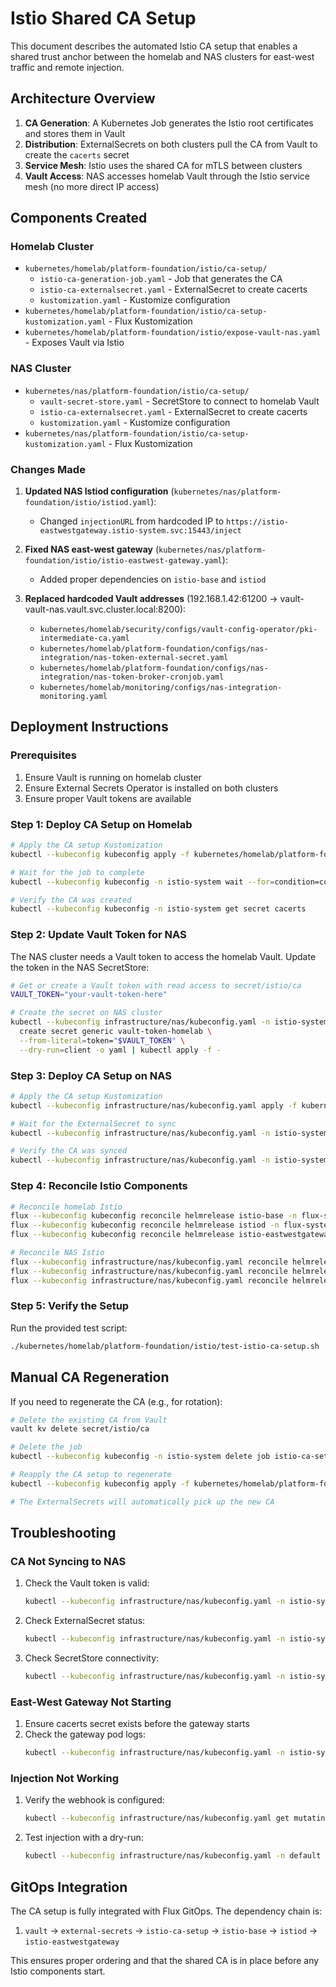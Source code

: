 # Istio Shared CA Setup

This document describes the automated Istio CA setup that enables a shared trust anchor between the homelab and NAS clusters for east-west traffic and remote injection.

## Architecture Overview

1. **CA Generation**: A Kubernetes Job generates the Istio root certificates and stores them in Vault
2. **Distribution**: ExternalSecrets on both clusters pull the CA from Vault to create the `cacerts` secret
3. **Service Mesh**: Istio uses the shared CA for mTLS between clusters
4. **Vault Access**: NAS accesses homelab Vault through the Istio service mesh (no more direct IP access)

## Components Created

### Homelab Cluster

- `kubernetes/homelab/platform-foundation/istio/ca-setup/`
  - `istio-ca-generation-job.yaml` - Job that generates the CA
  - `istio-ca-externalsecret.yaml` - ExternalSecret to create cacerts
  - `kustomization.yaml` - Kustomize configuration
- `kubernetes/homelab/platform-foundation/istio/ca-setup-kustomization.yaml` - Flux Kustomization
- `kubernetes/homelab/platform-foundation/istio/expose-vault-nas.yaml` - Exposes Vault via Istio

### NAS Cluster  

- `kubernetes/nas/platform-foundation/istio/ca-setup/`
  - `vault-secret-store.yaml` - SecretStore to connect to homelab Vault
  - `istio-ca-externalsecret.yaml` - ExternalSecret to create cacerts
  - `kustomization.yaml` - Kustomize configuration
- `kubernetes/nas/platform-foundation/istio/ca-setup-kustomization.yaml` - Flux Kustomization

### Changes Made

1. **Updated NAS Istiod configuration** (`kubernetes/nas/platform-foundation/istio/istiod.yaml`):
   - Changed `injectionURL` from hardcoded IP to `https://istio-eastwestgateway.istio-system.svc:15443/inject`

2. **Fixed NAS east-west gateway** (`kubernetes/nas/platform-foundation/istio/istio-eastwest-gateway.yaml`):
   - Added proper dependencies on `istio-base` and `istiod`

3. **Replaced hardcoded Vault addresses** (192.168.1.42:61200 → vault-vault-nas.vault.svc.cluster.local:8200):
   - `kubernetes/homelab/security/configs/vault-config-operator/pki-intermediate-ca.yaml`
   - `kubernetes/homelab/platform-foundation/configs/nas-integration/nas-token-external-secret.yaml`
   - `kubernetes/homelab/platform-foundation/configs/nas-integration/nas-token-broker-cronjob.yaml`
   - `kubernetes/homelab/monitoring/configs/nas-integration-monitoring.yaml`

## Deployment Instructions

### Prerequisites

1. Ensure Vault is running on homelab cluster
2. Ensure External Secrets Operator is installed on both clusters
3. Ensure proper Vault tokens are available

### Step 1: Deploy CA Setup on Homelab

```bash
# Apply the CA setup Kustomization
kubectl --kubeconfig kubeconfig apply -f kubernetes/homelab/platform-foundation/istio/ca-setup-kustomization.yaml

# Wait for the job to complete
kubectl --kubeconfig kubeconfig -n istio-system wait --for=condition=complete job/istio-ca-setup --timeout=5m

# Verify the CA was created
kubectl --kubeconfig kubeconfig -n istio-system get secret cacerts
```

### Step 2: Update Vault Token for NAS

The NAS cluster needs a Vault token to access the homelab Vault. Update the token in the NAS SecretStore:

```bash
# Get or create a Vault token with read access to secret/istio/ca
VAULT_TOKEN="your-vault-token-here"

# Create the secret on NAS cluster
kubectl --kubeconfig infrastructure/nas/kubeconfig.yaml -n istio-system \
  create secret generic vault-token-homelab \
  --from-literal=token="$VAULT_TOKEN" \
  --dry-run=client -o yaml | kubectl apply -f -
```

### Step 3: Deploy CA Setup on NAS

```bash
# Apply the CA setup Kustomization
kubectl --kubeconfig infrastructure/nas/kubeconfig.yaml apply -f kubernetes/nas/platform-foundation/istio/ca-setup-kustomization.yaml

# Wait for the ExternalSecret to sync
kubectl --kubeconfig infrastructure/nas/kubeconfig.yaml -n istio-system wait --for=condition=SecretSynced externalsecret/istio-cacerts --timeout=2m

# Verify the CA was synced
kubectl --kubeconfig infrastructure/nas/kubeconfig.yaml -n istio-system get secret cacerts
```

### Step 4: Reconcile Istio Components

```bash
# Reconcile homelab Istio
flux --kubeconfig kubeconfig reconcile helmrelease istio-base -n flux-system
flux --kubeconfig kubeconfig reconcile helmrelease istiod -n flux-system
flux --kubeconfig kubeconfig reconcile helmrelease istio-eastwestgateway -n flux-system

# Reconcile NAS Istio
flux --kubeconfig infrastructure/nas/kubeconfig.yaml reconcile helmrelease istio-base -n flux-system
flux --kubeconfig infrastructure/nas/kubeconfig.yaml reconcile helmrelease istiod -n flux-system
flux --kubeconfig infrastructure/nas/kubeconfig.yaml reconcile helmrelease istio-eastwestgateway -n flux-system
```

### Step 5: Verify the Setup

Run the provided test script:

```bash
./kubernetes/homelab/platform-foundation/istio/test-istio-ca-setup.sh
```

## Manual CA Regeneration

If you need to regenerate the CA (e.g., for rotation):

```bash
# Delete the existing CA from Vault
vault kv delete secret/istio/ca

# Delete the job
kubectl --kubeconfig kubeconfig -n istio-system delete job istio-ca-setup

# Reapply the CA setup to regenerate
kubectl --kubeconfig kubeconfig apply -f kubernetes/homelab/platform-foundation/istio/ca-setup/

# The ExternalSecrets will automatically pick up the new CA
```

## Troubleshooting

### CA Not Syncing to NAS

1. Check the Vault token is valid:
   ```bash
   kubectl --kubeconfig infrastructure/nas/kubeconfig.yaml -n istio-system get secret vault-token-homelab
   ```

2. Check ExternalSecret status:
   ```bash
   kubectl --kubeconfig infrastructure/nas/kubeconfig.yaml -n istio-system describe externalsecret istio-cacerts
   ```

3. Check SecretStore connectivity:
   ```bash
   kubectl --kubeconfig infrastructure/nas/kubeconfig.yaml -n istio-system describe secretstore vault-backend-homelab
   ```

### East-West Gateway Not Starting

1. Ensure cacerts secret exists before the gateway starts
2. Check the gateway pod logs:
   ```bash
   kubectl --kubeconfig infrastructure/nas/kubeconfig.yaml -n istio-system logs -l app=istio-eastwestgateway
   ```

### Injection Not Working

1. Verify the webhook is configured:
   ```bash
   kubectl --kubeconfig infrastructure/nas/kubeconfig.yaml get mutatingwebhookconfigurations
   ```

2. Test injection with a dry-run:
   ```bash
   kubectl --kubeconfig infrastructure/nas/kubeconfig.yaml -n default run test --image=nginx --dry-run=server -o yaml | grep istio
   ```

## GitOps Integration

The CA setup is fully integrated with Flux GitOps. The dependency chain is:

1. `vault` → `external-secrets` → `istio-ca-setup` → `istio-base` → `istiod` → `istio-eastwestgateway`

This ensures proper ordering and that the shared CA is in place before any Istio components start.